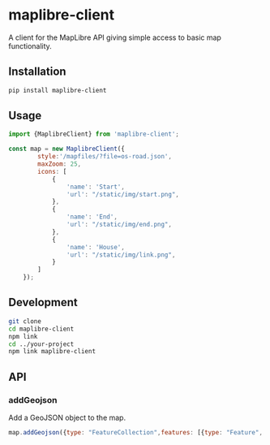 # maplibre-client

A client for the MapLibre API giving simple access to basic map functionality.

## Installation

```bash
pip install maplibre-client
```

## Usage

```javascript
import {MaplibreClient} from 'maplibre-client';

const map = new MaplibreClient({
        style:'/mapfiles/?file=os-road.json',
        maxZoom: 25,
        icons: [
            {
                'name': 'Start',
                'url': "/static/img/start.png",
            },
            {
                'name': 'End',
                'url': "/static/img/end.png",
            },
            {
                'name': 'House',
                'url': "/static/img/link.png",
            }
        ]
    });
```

## Development

```bash
git clone
cd maplibre-client
npm link
cd ../your-project
npm link maplibre-client
```

## API

### addGeojson

Add a GeoJSON object to the map.

```javascript
map.addGeojson({type: "FeatureCollection",features: [{type: "Feature", geometry: {type: "Point", coordinates: lonLat}}]},'data', false, {merge:true})
```

